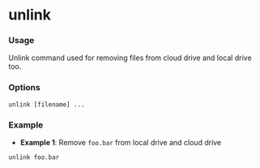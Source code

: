 # unlink

### Usage
Unlink command used for removing files from cloud drive and local drive too.

### Options
```
unlink [filename] ...
```

### Example

- **Example 1**: Remove `foo.bar` from local drive and cloud drive
```
unlink foo.bar
```